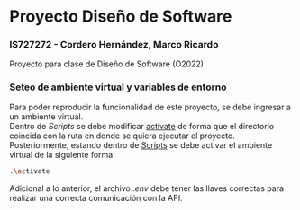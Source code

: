 # Proyecto Diseño de Software

### IS727272 - Cordero Hernández, Marco Ricardo

Proyecto para clase de Diseño de Software (O2022)

### Seteo de ambiente virtual y variables de entorno
Para poder reproducir la funcionalidad de este proyecto, se debe ingresar a un ambiente virtual.  
Dentro de _Scripts_ se debe modificar [activate](Scripts/activate) de forma que el directorio coincida con la ruta en donde se quiera ejecutar el proyecto.
Posteriormente, estando dentro de [Scripts](Scripts) se debe activar el ambiente virtual de la siguiente forma:
```bash
.\activate
```  
Adicional a lo anterior, el archivo _.env_ debe tener las llaves correctas para realizar una correcta comunicación con la API.